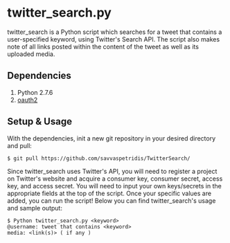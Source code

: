 # twitter_search.py
twitter_search is a Python script which searches for a tweet that contains a user-specified keyword, using Twitter's Search API. The script also makes note of all links posted within the content of the tweet as well as its uploaded media. 

## Dependencies
1. Python 2.7.6
2. [oauth2](https://github.com/joestump/python-oauth2)

## Setup & Usage

With the dependencies, init a new git repository in your desired directory and pull: 
```
$ git pull https://github.com/savvaspetridis/TwitterSearch/
```
Since twitter_search uses Twitter's API, you will need to register a project on Twitter's website and acquire a consumer key, consumer secret, access key, and access secret. You will need to input your own keys/secrets in the appropriate fields at the top of the script. Once your specific values are added, you can run the script! Below you can find twitter_search's usage and sample output: 
```
$ Python twitter_search.py <keyword>
@username: tweet that contains <keyword>
media: <link(s)> ( if any )
```
